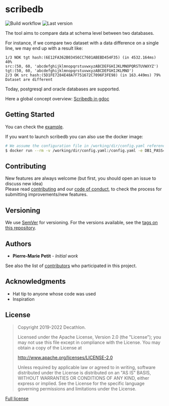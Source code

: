 # scribedb

![Build workflow](https://github.com/decathlon/scribedb/actions/workflows/build.yaml/badge.svg?branch=main)
![Last version](https://img.shields.io/github/v/release/decathlon/scribedb.svg)

The tool aims to compare data at schema level between two databases.

For instance, if we compare two dataset with a data difference on a single line, we may end up with a result like:

```text
1/3 NOK tgt hash:(6E12FA362B03456CC7601ABEBD454F35) (in 4532.164ms) 40%
src:(50, 60, 'abcdefghijklmnopqrstuvwxyzABCDEFGHIJKLMNOPQRSTUVWXYZ')
tgt:(50, 60, 'abcdefghijklmnopqrstuvwxyzABCDEFGHIJKLMNO')
2/3 OK src hash:(5D1FE7284E48A7F751672C7096F3FE98) (in 163.449ms) 79%
Dataset are different
```

Today, postgresql and oracle databases are supported. 

Here a global concept overview: [Scribedb in gdoc](https://docs.google.com/presentation/d/1fm95I4YT40y5ZUj8Yaqxk-MaZO0ILIwpwGKuuNAk3JY/edit?usp=sharing)

## Getting Started

You can check the [example](example.md).

If you want to launch scribedb you can also use the docker image:

```bash
# We assume the configuration file in /working/dir/config.yaml reference the password DB1_PASS and DB2_PASS 
$ docker run --rm -v /working/dir/config.yaml:/config.yaml -e DB1_PASS=xxxxx -e DB2_PASS=xxxxx decathlon/scribedb:2.0 -f /config.yaml
```

## Contributing

New features are always welcome (but first, you should open an issue to discuss new idea)   
Please read [contributing](CONTRIBUTING.md) and our [code of conduct](CODE_OF_CONDUCT.md), to check the process for submitting improvements/new features.

## Versioning

We use [SemVer](http://semver.org/) for versioning. For the versions available, see the [tags on this repository](https://github.com/dktunited/scribedb/tags).

## Authors

* **Pierre-Marie Petit** - *Initial work*

See also the list of [contributors](CONTRIBUTORS.md) who participated in this project.

## Acknowledgments

* Hat tip to anyone whose code was used
* Inspiration

## License

> Copyright 2019-2022 Decathlon.
> 
> Licensed under the Apache License, Version 2.0 (the "License");
> you may not use this file except in compliance with the License.
> You may obtain a copy of the License at
> 
>    http://www.apache.org/licenses/LICENSE-2.0
> 
> Unless required by applicable law or agreed to in writing, software
> distributed under the License is distributed on an "AS IS" BASIS,
> WITHOUT WARRANTIES OR CONDITIONS OF ANY KIND, either express or implied.
> See the License for the specific language governing permissions and
> limitations under the License.

[Full license](LICENSE)